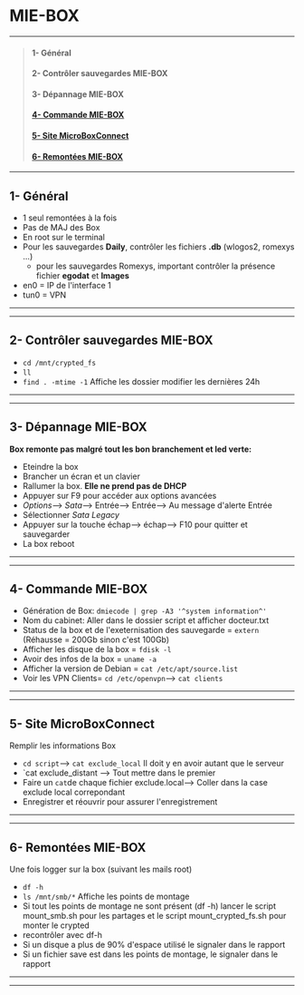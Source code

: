 # **MIE-BOX**
______
>#### 1- Général
>#### 2- Contrôler sauvegardes MIE-BOX
>#### 3- Dépannage MIE-BOX
>#### [4- Commande MIE-BOX]()
>#### [5- Site MicroBoxConnect]()
>#### [6- Remontées MIE-BOX]()

_____
## **1- Général**
- 1 seul remontées à la fois
- Pas de MAJ des Box
- En root sur le terminal
- Pour les sauvegardes **Daily**, contrôler les fichiers **.db** (wlogos2, romexys ...)
  - pour les sauvegardes Romexys, important contrôler la présence fichier **egodat** et **Images**
- en0 = IP de l'interface 1
- tun0 = VPN

______
______

## **2- Contrôler sauvegardes MIE-BOX**
- `cd /mnt/crypted_fs`
- `ll`
- `find . -mtime -1` Affiche les dossier modifier les dernières 24h
_____
_____

## **3- Dépannage MIE-BOX**
**Box remonte pas malgré tout les bon branchement et led verte:**
- Eteindre la box
- Brancher un écran et un clavier
- Rallumer la box. **Elle ne prend pas de DHCP**
- Appuyer sur F9 pour accéder aux options avancées
- _Options_--> _Sata_--> Entrée--> Entrée--> Au message d'alerte Entrée
- Sélectionner _Sata Legacy_
- Appuyer sur la touche échap--> échap--> F10 pour quitter et sauvegarder
- La box reboot
____
____

## **4- Commande MIE-BOX**
- Génération de Box: `dmiecode | grep -A3 '^system information^'`
- Nom du cabinet: Aller dans le dossier script et afficher docteur.txt
- Status de la box et de l'exeternisation des sauvegarde = `extern` (Réhausse = 200Gb sinon c'est 100Gb)
- Afficher les disque de la box = `fdisk -l`
- Avoir des infos de la box = `uname -a`
- Afficher la version de Debian = `cat /etc/apt/source.list`
- Voir les VPN Clients= `cd /etc/openvpn`--> `cat clients`
_____
_____

## **5- Site MicroBoxConnect**
Remplir les informations Box
- `cd script`--> `cat exclude_local` Il doit y en avoir autant que le serveur
- `cat exclude_distant --> Tout mettre dans le premier
- Faire un `cat`de chaque fichier exclude.local--> Coller dans la case exclude local correpondant
- Enregistrer et réouvrir pour assurer l'enregistrement
_____
_____

## **6- Remontées MIE-BOX**
Une fois logger sur la box (suivant les mails root)
- `df -h`
- `ls /mnt/smb/*` Affiche les points de montage
- Si tout les points de montage ne sont présent (df -h) lancer le script mount_smb.sh pour les partages et le script mount_crypted_fs.sh pour monter le crypted
- recontrôler avec df-h
- Si un disque a plus de 90% d'espace utilisé le signaler dans le rapport
- Si un fichier save est dans les points de montage, le signaler dans le rapport
____
____


  

